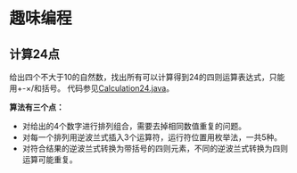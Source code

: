 # 趣味编程

## 计算24点
给出四个不大于10的自然数，找出所有可以计算得到24的四则运算表达式，只能用+-×/和括号。
代码参见[Calculation24.java](./src/main/java/com/github/codefan/codeforfun/Calculation24.java)。

**算法有三个点：**

* 对给出的4个数字进行排列组合，需要去掉相同数值重复的问题。
* 对每一个排列用逆波兰式插入3个运算符，运行符位置用枚举法，一共5种。
* 对符合结果的逆波兰式转换为带括号的四则元素，不同的逆波兰式转换为四则运算可能重复。
